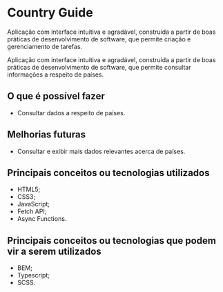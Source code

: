 # Country Guide

Aplicação com interface intuitiva e agradável, construída a partir de boas práticas de desenvolvimento de software, que permite criação e gerenciamento de tarefas.

Aplicação com interface intuitiva e agradável, construída a partir de boas práticas de desenvolvimento de software, que permite consultar informações a respeito de países.

## O que é possível fazer
* Consultar dados a respeito de países.

## Melhorias futuras
* Consultar e exibir mais dados relevantes acerca de países.

## Principais conceitos ou tecnologias utilizados
* HTML5;
* CSS3;
* JavaScript;
* Fetch API;
* Async Functions.

## Principais conceitos ou tecnologias que podem vir a serem utilizados
* BEM;
* Typescript;
* SCSS.
